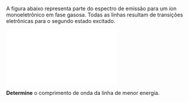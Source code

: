 A figura abaixo representa parte do espectro de emissão para um íon monoeletrônico em fase gasosa. Todas as linhas resultam de transições eletrônicas para o segundo estado excitado.

![Comprimento de onda](1A39-1P.tex)

**Determine** o comprimento de onda da linha de menor energia.